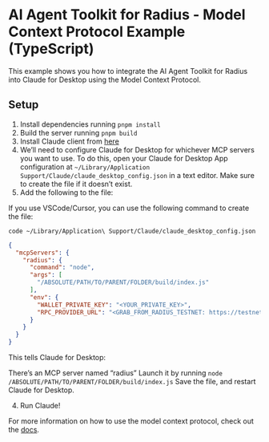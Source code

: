 # AI Agent Toolkit for Radius - Model Context Protocol Example (TypeScript)

This example shows you how to integrate the AI Agent Toolkit for Radius into Claude for Desktop using the Model Context Protocol.

## Setup

1. Install dependencies running `pnpm install`
2. Build the server running `pnpm build`
3. Install Claude client from [here](https://claude.ai/download)
4. We’ll need to configure Claude for Desktop for whichever MCP servers you want to use. To do this, open your Claude for Desktop App configuration at `~/Library/Application Support/Claude/claude_desktop_config.json` in a text editor. Make sure to create the file if it doesn’t exist.
5. Add the following to the file:

If you use VSCode/Cursor, you can use the following command to create the file:

```
code ~/Library/Application\ Support/Claude/claude_desktop_config.json
```

```json
{
  "mcpServers": {
    "radius": {
      "command": "node",
      "args": [
        "/ABSOLUTE/PATH/TO/PARENT/FOLDER/build/index.js"
      ],
      "env": {
        "WALLET_PRIVATE_KEY": "<YOUR_PRIVATE_KEY>",
        "RPC_PROVIDER_URL": "<GRAB_FROM_RADIUS_TESTNET: https://testnet.tryradi.us/dashboard/rpc-endpoints>"
      }
    }
  }
}
```

This tells Claude for Desktop:

There’s an MCP server named “radius”
Launch it by running `node /ABSOLUTE/PATH/TO/PARENT/FOLDER/build/index.js`
Save the file, and restart Claude for Desktop.


4. Run Claude!

For more information on how to use the model context protocol, check out the [docs](https://modelcontextprotocol.io/quickstart/server).

